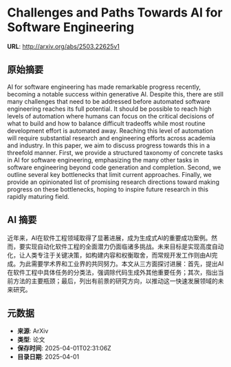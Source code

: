 # Challenges and Paths Towards AI for Software Engineering

**URL**: http://arxiv.org/abs/2503.22625v1

## 原始摘要

AI for software engineering has made remarkable progress recently, becoming a
notable success within generative AI. Despite this, there are still many
challenges that need to be addressed before automated software engineering
reaches its full potential. It should be possible to reach high levels of
automation where humans can focus on the critical decisions of what to build
and how to balance difficult tradeoffs while most routine development effort is
automated away. Reaching this level of automation will require substantial
research and engineering efforts across academia and industry. In this paper,
we aim to discuss progress towards this in a threefold manner. First, we
provide a structured taxonomy of concrete tasks in AI for software engineering,
emphasizing the many other tasks in software engineering beyond code generation
and completion. Second, we outline several key bottlenecks that limit current
approaches. Finally, we provide an opinionated list of promising research
directions toward making progress on these bottlenecks, hoping to inspire
future research in this rapidly maturing field.


## AI 摘要

近年来，AI在软件工程领域取得了显著进展，成为生成式AI的重要成功案例。然而，要实现自动化软件工程的全面潜力仍面临诸多挑战。未来目标是实现高度自动化，让人类专注于关键决策，如构建内容和权衡取舍，而常规开发工作则由AI完成。为此需要学术界和工业界的共同努力。本文从三方面探讨进展：首先，提出AI在软件工程中具体任务的分类法，强调除代码生成外其他重要任务；其次，指出当前方法的主要瓶颈；最后，列出有前景的研究方向，以推动这一快速发展领域的未来研究。

## 元数据

- **来源**: ArXiv
- **类型**: 论文
- **保存时间**: 2025-04-01T02:31:06Z
- **目录日期**: 2025-04-01
